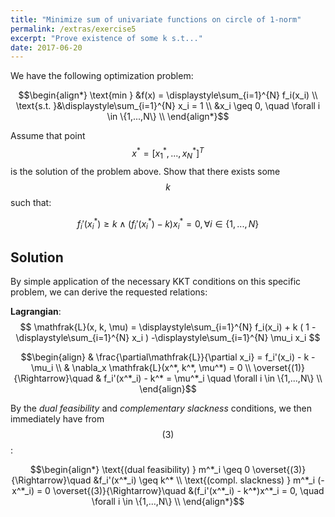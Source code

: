 ```yaml
---
title: "Minimize sum of univariate functions on circle of 1-norm"
permalink: /extras/exercise5
excerpt: "Prove existence of some k s.t..."
date: 2017-06-20
---
```


We have the following optimization problem:

$$\begin{align*}
\text{min } &f(x) = \displaystyle\sum_{i=1}^{N} f_i(x_i) \\
\text{s.t. }&\displaystyle\sum_{i=1}^{N} x_i = 1 \\
            &x_i \geq 0, \quad \forall i \in \{1,...,N\} \\
\end{align*}$$

Assume that point $$x^* = [x^*_1,...,x^*_N]^T$$ is the solution of the problem above.
Show that there exists some $$k$$ such that:

$$
f_i'(x^*_i) \geq k \land (f_i'(x^*_i) - k)x^*_i = 0, \forall i \in \{1,...,N\}
$$

## Solution 

By simple application of the necessary KKT conditions on this specific problem, we
can derive the requested relations:

**Lagrangian**:
$$
\mathfrak{L}(x, k, \mu) = \displaystyle\sum_{i=1}^{N} f_i(x_i) + k ( 1 - \displaystyle\sum_{i=1}^{N} x_i ) -\displaystyle\sum_{i=1}^{N} \mu_i x_i
$$

$$\begin{align}
& \frac{\partial\mathfrak{L}}{\partial x_i} = f_i'(x_i) - k - \mu_i \\
& \nabla_x \mathfrak{L}(x^*, k^*, \mu^*) = 0 \\
\overset{(1)}{\Rightarrow}\quad & f_i'(x^*_i) - k^* = \mu^*_i \quad \forall i \in \{1,...,N\} \\
\end{align}$$

By the *dual feasibility* and *complementary slackness* conditions, we then
immediately have from $$(3)$$:

$$\begin{align*}
\text{(dual feasibility) } m^*_i \geq 0 \overset{(3)}{\Rightarrow}\quad &f_i'(x^*_i) \geq k^* \\
\text{(compl. slackness) } m^*_i (-x^*_i) = 0 \overset{(3)}{\Rightarrow}\quad &(f_i'(x^*_i) - k^*)x^*_i = 0, \quad \forall i \in \{1,...,N\} \\
\end{align*}$$
